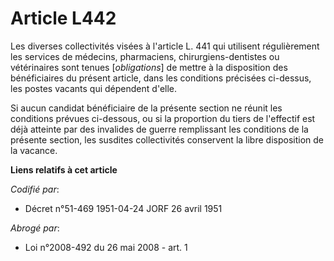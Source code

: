 # Article L442

Les diverses collectivités visées à l'article L. 441 qui utilisent régulièrement les services de médecins, pharmaciens,
chirurgiens-dentistes ou vétérinaires sont tenues [*obligations*] de mettre à la disposition des bénéficiaires du présent
article, dans les conditions précisées ci-dessus, les postes vacants qui dépendent d'elle.

Si aucun candidat bénéficiaire de la présente section ne réunit les conditions prévues ci-dessous, ou si la proportion du
tiers de l'effectif est déjà atteinte par des invalides de guerre remplissant les conditions de la présente section, les
susdites collectivités conservent la libre disposition de la vacance.

**Liens relatifs à cet article**

_Codifié par_:

  - Décret n°51-469 1951-04-24 JORF 26 avril 1951

_Abrogé par_:

  - Loi n°2008-492 du 26 mai 2008 - art. 1
